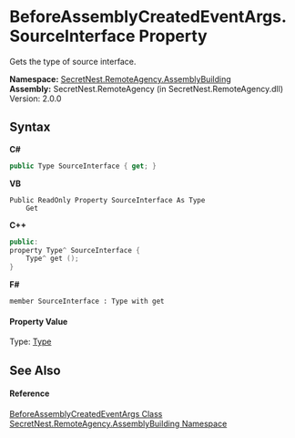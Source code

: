 # BeforeAssemblyCreatedEventArgs.SourceInterface Property 
 

Gets the type of source interface.

**Namespace:**&nbsp;<a href="N_SecretNest_RemoteAgency_AssemblyBuilding">SecretNest.RemoteAgency.AssemblyBuilding</a><br />**Assembly:**&nbsp;SecretNest.RemoteAgency (in SecretNest.RemoteAgency.dll) Version: 2.0.0

## Syntax

**C#**<br />
``` C#
public Type SourceInterface { get; }
```

**VB**<br />
``` VB
Public ReadOnly Property SourceInterface As Type
	Get
```

**C++**<br />
``` C++
public:
property Type^ SourceInterface {
	Type^ get ();
}
```

**F#**<br />
``` F#
member SourceInterface : Type with get

```


#### Property Value
Type: <a href="https://docs.microsoft.com/dotnet/api/system.type" target="_blank">Type</a>

## See Also


#### Reference
<a href="T_SecretNest_RemoteAgency_AssemblyBuilding_BeforeAssemblyCreatedEventArgs">BeforeAssemblyCreatedEventArgs Class</a><br /><a href="N_SecretNest_RemoteAgency_AssemblyBuilding">SecretNest.RemoteAgency.AssemblyBuilding Namespace</a><br />